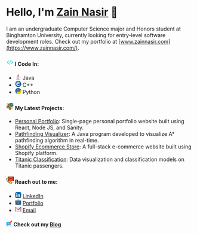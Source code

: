 # Hello, I'm **[Zain Nasir](https://www.zainnasir.com/)** 👋

I am an undergraduate Computer Science major and Honors student at Binghamton University, currently looking for entry-level software development roles. Check out my portfolio at [www.zainnasir.com](https://www.zainnasir.com/).

#### <img src="https://raw.githubusercontent.com/zainasir/zainasir/4af601b55ff5f848df7c30d5c6d87df951f1ac5e/coding%20(1).svg" height=20> I Code In:
- <img src="https://raw.githubusercontent.com/zainasir/zainasir/4af601b55ff5f848df7c30d5c6d87df951f1ac5e/java.svg" height=16> Java
- <img src="https://raw.githubusercontent.com/zainasir/zainasir/4af601b55ff5f848df7c30d5c6d87df951f1ac5e/c.svg" height=16> C++
- <img src="https://raw.githubusercontent.com/zainasir/zainasir/4af601b55ff5f848df7c30d5c6d87df951f1ac5e/python.svg" height=16> Python

#### <img src="https://raw.githubusercontent.com/zainasir/zainasir/6543f544ba02c466a4a459a2966d8a0c39fc4466/project-management.svg" height=20> My Latest Projects:
- [Personal Portfolio](https://www.zainnasir.com/): Single-page personal portfolio website built using React, Node JS, and Sanity.
- [Pathfinding Visualizer](https://github.com/zainasir/PathfindingVisualizer): A Java program developed to visualize A* pathfinding algorithm in real-time.
- [Shopify Ecommerce Store](https://tentoss.com/): A full-stack e-commerce website built using Shopify platform.
- [Titanic Classification](https://github.com/zainasir/ClassificationTitanic): Data visualization and classification models on Titanic passengers.

#### <img src="https://raw.githubusercontent.com/zainasir/zainasir/6aa9d07103044e7e48ee377715bcb2998667f253/contact.svg" height=20> Reach out to me:
- <img src="https://raw.githubusercontent.com/zainasir/zainasir/695c0d772c0629fa979c67437714fa39d3c74e50/linkedin.svg" height=16> [LinkedIn](https://www.linkedin.com/in/zainasir/)
- <img src="https://raw.githubusercontent.com/zainasir/zainasir/695c0d772c0629fa979c67437714fa39d3c74e50/suitcase.svg" height=16> [Portfolio](https://www.zainnasir.com/)
- <img src="https://raw.githubusercontent.com/zainasir/zainasir/695c0d772c0629fa979c67437714fa39d3c74e50/gmail.svg" height=16> <a href="mailto:zainasir1999@gmail.com">Email</a>

#### <img src="https://raw.githubusercontent.com/zainasir/zainasir/695c0d772c0629fa979c67437714fa39d3c74e50/writing.svg" height=16> Check out my [Blog](https://medium.com/@zainasir)
